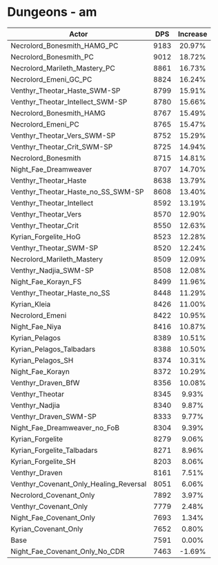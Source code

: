 # Dungeons - am
| Actor | DPS | Increase |
|---|:---:|:---:|
|Necrolord_Bonesmith_HAMG_PC|9183|20.97%|
|Necrolord_Bonesmith_PC|9012|18.72%|
|Necrolord_Marileth_Mastery_PC|8861|16.73%|
|Necrolord_Emeni_GC_PC|8824|16.24%|
|Venthyr_Theotar_Haste_SWM-SP|8799|15.91%|
|Venthyr_Theotar_Intellect_SWM-SP|8780|15.66%|
|Necrolord_Bonesmith_HAMG|8767|15.49%|
|Necrolord_Emeni_PC|8765|15.47%|
|Venthyr_Theotar_Vers_SWM-SP|8752|15.29%|
|Venthyr_Theotar_Crit_SWM-SP|8725|14.94%|
|Necrolord_Bonesmith|8715|14.81%|
|Night_Fae_Dreamweaver|8707|14.70%|
|Venthyr_Theotar_Haste|8638|13.79%|
|Venthyr_Theotar_Haste_no_SS_SWM-SP|8608|13.40%|
|Venthyr_Theotar_Intellect|8592|13.19%|
|Venthyr_Theotar_Vers|8570|12.90%|
|Venthyr_Theotar_Crit|8550|12.63%|
|Kyrian_Forgelite_HoG|8523|12.28%|
|Venthyr_Theotar_SWM-SP|8520|12.24%|
|Necrolord_Marileth_Mastery|8509|12.09%|
|Venthyr_Nadjia_SWM-SP|8508|12.08%|
|Night_Fae_Korayn_FS|8499|11.96%|
|Venthyr_Theotar_Haste_no_SS|8448|11.29%|
|Kyrian_Kleia|8426|11.00%|
|Necrolord_Emeni|8422|10.95%|
|Night_Fae_Niya|8416|10.87%|
|Kyrian_Pelagos|8389|10.51%|
|Kyrian_Pelagos_Talbadars|8388|10.50%|
|Kyrian_Pelagos_SH|8374|10.31%|
|Night_Fae_Korayn|8372|10.29%|
|Venthyr_Draven_BfW|8356|10.08%|
|Venthyr_Theotar|8345|9.93%|
|Venthyr_Nadjia|8340|9.87%|
|Venthyr_Draven_SWM-SP|8333|9.77%|
|Night_Fae_Dreamweaver_no_FoB|8304|9.39%|
|Kyrian_Forgelite|8279|9.06%|
|Kyrian_Forgelite_Talbadars|8271|8.96%|
|Kyrian_Forgelite_SH|8203|8.06%|
|Venthyr_Draven|8161|7.51%|
|Venthyr_Covenant_Only_Healing_Reversal|8051|6.06%|
|Necrolord_Covenant_Only|7892|3.97%|
|Venthyr_Covenant_Only|7779|2.48%|
|Night_Fae_Covenant_Only|7693|1.34%|
|Kyrian_Covenant_Only|7652|0.80%|
|Base|7591|0.00%|
|Night_Fae_Covenant_Only_No_CDR|7463|-1.69%|
